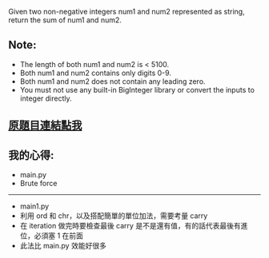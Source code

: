Given two non-negative integers num1 and num2 represented as string, return the sum of num1 and num2.

## Note:

* The length of both num1 and num2 is < 5100.
* Both num1 and num2 contains only digits 0-9.
* Both num1 and num2 does not contain any leading zero.
* You must not use any built-in BigInteger library or convert the inputs to integer directly.

## [原題目連結點我](https://leetcode.com/problems/add-strings/)
	
## 我的心得:
* main.py
* Brute force
-------

* main1.py
* 利用 ord 和 chr，以及搭配簡單的單位加法，需要考量 carry
* 在 iteration 做完時要檢查最後 carry 是不是還有值，有的話代表最後有進位，必須塞 1 在前面
* 此法比 main.py 效能好很多